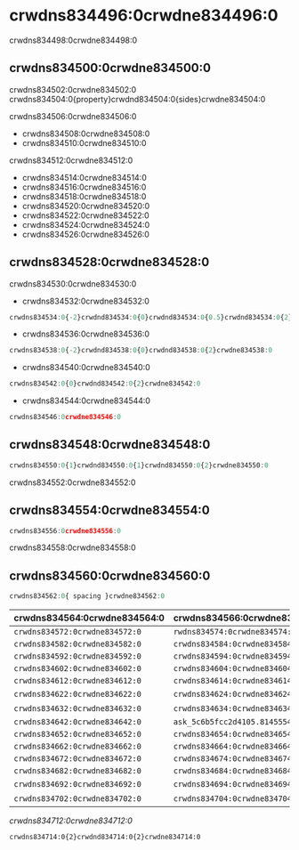 # crwdns834496:0crwdne834496:0

<p class="description">crwdns834498:0crwdne834498:0</p>

## crwdns834500:0crwdne834500:0

crwdns834502:0crwdne834502:0 crwdns834504:0{property}crwdnd834504:0{sides}crwdne834504:0

crwdns834506:0crwdne834506:0

- crwdns834508:0crwdne834508:0
- crwdns834510:0crwdne834510:0

crwdns834512:0crwdne834512:0

- crwdns834514:0crwdne834514:0
- crwdns834516:0crwdne834516:0
- crwdns834518:0crwdne834518:0
- crwdns834520:0crwdne834520:0
- crwdns834522:0crwdne834522:0
- crwdns834524:0crwdne834524:0
- crwdns834526:0crwdne834526:0

## crwdns834528:0crwdne834528:0

crwdns834530:0crwdne834530:0

- crwdns834532:0crwdne834532:0

```jsx
crwdns834534:0{-2}crwdnd834534:0{0}crwdnd834534:0{0.5}crwdnd834534:0{2}crwdne834534:0
```

- crwdns834536:0crwdne834536:0

```jsx
crwdns834538:0{-2}crwdnd834538:0{0}crwdnd834538:0{2}crwdne834538:0
```

- crwdns834540:0crwdne834540:0

```jsx
crwdns834542:0{0}crwdnd834542:0{2}crwdne834542:0
```

- crwdns834544:0crwdne834544:0

```jsx
crwdns834546:0crwdne834546:0
```

## crwdns834548:0crwdne834548:0

```jsx
crwdns834550:0{1}crwdnd834550:0{1}crwdnd834550:0{2}crwdne834550:0
```

crwdns834552:0crwdne834552:0

## crwdns834554:0crwdne834554:0

```jsx
crwdns834556:0crwdne834556:0
```

crwdns834558:0crwdne834558:0

## crwdns834560:0crwdne834560:0

```js
crwdns834562:0{ spacing }crwdne834562:0
```

| crwdns834564:0crwdne834564:0   | crwdns834566:0crwdne834566:0                                                         | crwdns834568:0crwdne834568:0   | crwdns834570:0crwdne834570:0                                   |
|:------------------------------ |:------------------------------------------------------------------------------------ |:------------------------------ |:-------------------------------------------------------------- |
| `crwdns834572:0crwdne834572:0` | `rwdns834574:0crwdne834574:0ask_5c6b5fcc1b5f16.73902962crwdns834574:0crwdne834574:0` | `crwdns834576:0crwdne834576:0` | [`crwdns834580:0crwdne834580:0`](crwdns834578:0crwdne834578:0) |
| `crwdns834582:0crwdne834582:0` | `crwdns834584:0crwdne834584:0`                                                       | `crwdns834586:0crwdne834586:0` | [`crwdns834590:0crwdne834590:0`](crwdns834588:0crwdne834588:0) |
| `crwdns834592:0crwdne834592:0` | `crwdns834594:0crwdne834594:0`                                                       | `crwdns834596:0crwdne834596:0` | [`crwdns834600:0crwdne834600:0`](crwdns834598:0crwdne834598:0) |
| `crwdns834602:0crwdne834602:0` | `crwdns834604:0crwdne834604:0`                                                       | `crwdns834606:0crwdne834606:0` | [`crwdns834610:0crwdne834610:0`](crwdns834608:0crwdne834608:0) |
| `crwdns834612:0crwdne834612:0` | `crwdns834614:0crwdne834614:0`                                                       | `crwdns834616:0crwdne834616:0` | [`crwdns834620:0crwdne834620:0`](crwdns834618:0crwdne834618:0) |
| `crwdns834622:0crwdne834622:0` | `crwdns834624:0crwdne834624:0`                                                       | crwdns834626:0crwdne834626:0   | [`crwdns834630:0crwdne834630:0`](crwdns834628:0crwdne834628:0) |
| `crwdns834632:0crwdne834632:0` | `crwdns834634:0crwdne834634:0`                                                       | crwdns834636:0crwdne834636:0   | [`crwdns834640:0crwdne834640:0`](crwdns834638:0crwdne834638:0) |
| `crwdns834642:0crwdne834642:0` | `ask_5c6b5fcc2d4105.81455542crwdns834644:0crwdne834644:0`                            | `crwdns834646:0crwdne834646:0` | [`crwdns834650:0crwdne834650:0`](crwdns834648:0crwdne834648:0) |
| `crwdns834652:0crwdne834652:0` | `crwdns834654:0crwdne834654:0`                                                       | `crwdns834656:0crwdne834656:0` | [`crwdns834660:0crwdne834660:0`](crwdns834658:0crwdne834658:0) |
| `crwdns834662:0crwdne834662:0` | `crwdns834664:0crwdne834664:0`                                                       | `crwdns834666:0crwdne834666:0` | [`crwdns834670:0crwdne834670:0`](crwdns834668:0crwdne834668:0) |
| `crwdns834672:0crwdne834672:0` | `crwdns834674:0crwdne834674:0`                                                       | `crwdns834676:0crwdne834676:0` | [`crwdns834680:0crwdne834680:0`](crwdns834678:0crwdne834678:0) |
| `crwdns834682:0crwdne834682:0` | `crwdns834684:0crwdne834684:0`                                                       | `crwdns834686:0crwdne834686:0` | [`crwdns834690:0crwdne834690:0`](crwdns834688:0crwdne834688:0) |
| `crwdns834692:0crwdne834692:0` | `crwdns834694:0crwdne834694:0`                                                       | crwdns834696:0crwdne834696:0   | [`crwdns834700:0crwdne834700:0`](crwdns834698:0crwdne834698:0) |
| `crwdns834702:0crwdne834702:0` | `crwdns834704:0crwdne834704:0`                                                       | crwdns834706:0crwdne834706:0   | [`crwdns834710:0crwdne834710:0`](crwdns834708:0crwdne834708:0) |

*crwdns834712:0crwdne834712:0*

```diff
crwdns834714:0{2}crwdnd834714:0{2}crwdne834714:0
```